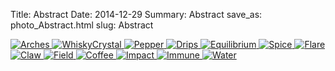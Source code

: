 Title: Abstract
Date: 2014-12-29
Summary: Abstract
save_as: photo_Abstract.html
slug: Abstract

<a href="images/portfolio/Abstract/01_Arches.jpg" class="swipebox" title="Arches">
	<img src="images/portfolio/Abstract/thumb_01_Arches.jpg" alt="Arches"/>
</a>

<a href="images/portfolio/Abstract/02_WhiskyCrystal.jpg" class="swipebox" title="WhiskyCrystal">
	<img src="images/portfolio/Abstract/thumb_02_WhiskyCrystal.jpg" alt="WhiskyCrystal"/>
</a>

<a href="images/portfolio/Abstract/03_Pepper.jpg" class="swipebox" title="Pepper">
	<img src="images/portfolio/Abstract/thumb_03_Pepper.jpg" alt="Pepper"/>
</a>

<a href="images/portfolio/Abstract/04_Drips.jpg" class="swipebox" title="Drips">
	<img src="images/portfolio/Abstract/thumb_04_Drips.jpg" alt="Drips"/>
</a>

<a href="images/portfolio/Abstract/05_Equilibrium.jpg" class="swipebox" title="Equilibrium">
	<img src="images/portfolio/Abstract/thumb_05_Equilibrium.jpg" alt="Equilibrium"/>
</a>

<a href="images/portfolio/Abstract/06_Spice.jpg" class="swipebox" title="Spice">
	<img src="images/portfolio/Abstract/thumb_06_Spice.jpg" alt="Spice"/>
</a>

<a href="images/portfolio/Abstract/07_Flare.jpg" class="swipebox" title="Flare">
	<img src="images/portfolio/Abstract/thumb_07_Flare.jpg" alt="Flare"/>
</a>

<a href="images/portfolio/Abstract/08_Claw.jpg" class="swipebox" title="Claw">
	<img src="images/portfolio/Abstract/thumb_08_Claw.jpg" alt="Claw"/>
</a>

<a href="images/portfolio/Abstract/09_Field.jpg" class="swipebox" title="Field">
	<img src="images/portfolio/Abstract/thumb_09_Field.jpg" alt="Field"/>
</a>

<a href="images/portfolio/Abstract/10_Coffee.jpg" class="swipebox" title="Coffee">
	<img src="images/portfolio/Abstract/thumb_10_Coffee.jpg" alt="Coffee"/>
</a>

<a href="images/portfolio/Abstract/11_Impact.jpg" class="swipebox" title="Impact">
	<img src="images/portfolio/Abstract/thumb_11_Impact.jpg" alt="Impact"/>
</a>

<a href="images/portfolio/Abstract/12_Immune.jpg" class="swipebox" title="Immune">
	<img src="images/portfolio/Abstract/thumb_12_Immune.jpg" alt="Immune"/>
</a>

<a href="images/portfolio/Abstract/13_Water.jpg" class="swipebox" title="Water">
	<img src="images/portfolio/Abstract/thumb_13_Water.jpg" alt="Water"/>
</a>



<script type="text/javascript">
	;( function( $ ) {
	$( ".swipebox" ).swipebox();
	} )( jQuery );
</script>

